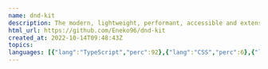 ```yaml
---
name: dnd-kit
description: The modern, lightweight, performant, accessible and extensible drag & drop toolkit for React.
html_url: https://github.com/Eneko96/dnd-kit
created_at: 2022-10-14T09:48:43Z
topics: 
languages: [{"lang":"TypeScript","perc":92},{"lang":"CSS","perc":6},{"lang":"JavaScript","perc":0},{"lang":"HTML","perc":0}]
---
```

